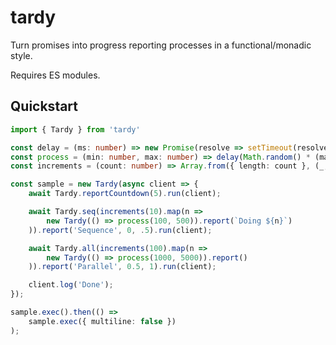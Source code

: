 # tardy

Turn promises into progress reporting processes in a functional/monadic style.

Requires ES modules.

## Quickstart

```typescript
import { Tardy } from 'tardy'

const delay = (ms: number) => new Promise(resolve => setTimeout(resolve, ms));
const process = (min: number, max: number) => delay(Math.random() * (max - min) + min);
const increments = (count: number) => Array.from({ length: count }, (_, i) => i);

const sample = new Tardy(async client => {
    await Tardy.reportCountdown(5).run(client);

    await Tardy.seq(increments(10).map(n => 
        new Tardy(() => process(100, 500)).report(`Doing ${n}`)
    )).report('Sequence', 0, .5).run(client);

    await Tardy.all(increments(100).map(n => 
        new Tardy(() => process(1000, 5000)).report()
    )).report('Parallel', 0.5, 1).run(client);

    client.log('Done'); 
});

sample.exec().then(() => 
    sample.exec({ multiline: false })
);
```
